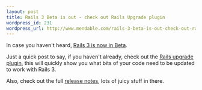 ```yaml
--- 
layout: post
title: Rails 3 Beta is out - check out Rails Upgrade plugin
wordpress_id: 231
wordpress_url: http://www.mendable.com/rails-3-beta-is-out-check-out-rails-upgrade-plugin/
---
```

In case you haven't heard, <a href="http://weblog.rubyonrails.org/2010/2/5/rails-3-0-beta-release">Rails 3 is now in Beta</a>.

Just a quick post to say, if you haven't already, check out the <a href="http://omgbloglol.com/post/364624593/rails-upgrade-is-now-an-official-plugin">Rails upgrade plugin</a>, this will quickly show you what bits of your code need to be updated to work with Rails 3.

Also, check out the full <a href="http://guides.rails.info/3_0_release_notes.html">release notes</a>, lots of juicy stuff in there.

